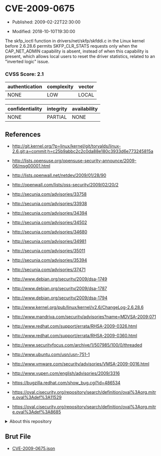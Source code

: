 # CVE-2009-0675

- Published: 2009-02-22T22:30:00

- Modified: 2018-10-10T19:30:00

The skfp_ioctl function in drivers/net/skfp/skfddi.c in the Linux kernel before 2.6.28.6 permits SKFP_CLR_STATS requests only when the CAP_NET_ADMIN capability is absent, instead of when this capability is present, which allows local users to reset the driver statistics, related to an "inverted logic" issue.

### CVSS Score: **2.1**

| authentication | complexity | vector |
| --- | --- | --- |
| NONE | LOW | LOCAL |

| confidentiality | integrity | availability |
| --- | --- | --- |
| NONE | PARTIAL | NONE |

## References

* http://git.kernel.org/?p=linux/kernel/git/torvalds/linux-2.6.git;a=commit;h=c25b9abbc2c2c0da88e180c3933d6e773245815a

* http://lists.opensuse.org/opensuse-security-announce/2009-06/msg00001.html

* http://lists.openwall.net/netdev/2009/01/28/90

* http://openwall.com/lists/oss-security/2009/02/20/2

* http://secunia.com/advisories/33758

* http://secunia.com/advisories/33938

* http://secunia.com/advisories/34394

* http://secunia.com/advisories/34502

* http://secunia.com/advisories/34680

* http://secunia.com/advisories/34981

* http://secunia.com/advisories/35011

* http://secunia.com/advisories/35394

* http://secunia.com/advisories/37471

* http://www.debian.org/security/2009/dsa-1749

* http://www.debian.org/security/2009/dsa-1787

* http://www.debian.org/security/2009/dsa-1794

* http://www.kernel.org/pub/linux/kernel/v2.6/ChangeLog-2.6.28.6

* http://www.mandriva.com/security/advisories?name=MDVSA-2009:071

* http://www.redhat.com/support/errata/RHSA-2009-0326.html

* http://www.redhat.com/support/errata/RHSA-2009-0360.html

* http://www.securityfocus.com/archive/1/507985/100/0/threaded

* http://www.ubuntu.com/usn/usn-751-1

* http://www.vmware.com/security/advisories/VMSA-2009-0016.html

* http://www.vupen.com/english/advisories/2009/3316

* https://bugzilla.redhat.com/show_bug.cgi?id=486534

* https://oval.cisecurity.org/repository/search/definition/oval%3Aorg.mitre.oval%3Adef%3A11529

* https://oval.cisecurity.org/repository/search/definition/oval%3Aorg.mitre.oval%3Adef%3A8685

<details>
<summary>About this repository</summary> 

  This repository is part of the project [Live Hack CVE](https://github.com/Live-Hack-CVE). Main website can be found [www.live-hack.org](https://www.live-hack.org) 
  
  Made by [Sn0wAlice](https://github.com/Sn0wAlice) for the people that care about security and need to have a feed of the latest CVEs. Hope you enjoy it, don't forget to star the repo and follow me on [Twitter](https://twitter.com/Sn0wAlice) and [Github](https://github.com/Sn0wAlice). And that is my [personnal website](https://www.alice-snow.me/)

  - [Home Page](https://github.com/Live-Hack-CVE)
  - [Framework](https://github.com/Live-Hack-CVE/cve-framework)
  - [CVE database](https://github.com/Live-Hack-CVE/full_database)
  - [Changelog](https://github.com/Live-Hack-CVE/Changelog)
</details>

## Brut File

* [CVE-2009-0675.json](https://raw.githubusercontent.com/Live-Hack-CVE/full_database/main/cves/2009/CVE-2009-0675.json)


